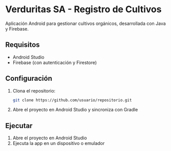 # Verduritas SA - Registro de Cultivos

Aplicación Android para gestionar cultivos orgánicos, desarrollada con Java y Firebase.

## Requisitos

- Android Studio
- Firebase (con autenticación y Firestore)

## Configuración

1. Clona el repositorio:
   ```bash
   git clone https://github.com/usuario/repositorio.git

2. Abre el proyecto en Android Studio y sincroniza con Gradle

## Ejecutar

1. Abre el proyecto en Android Studio
2. Ejecuta la app en un dispositivo o emulador
